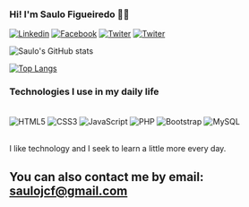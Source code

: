 ### Hi! I'm Saulo Figueiredo 👋🙂

[![Linkedin](https://img.shields.io/badge/LinkedIn-0077B5?style=for-the-badge&logo=linkedin&logoColor=white)](https://www.linkedin.com/in/saulofigueiredo/)
[![Facebook](https://img.shields.io/badge/Facebook-1877F2?style=for-the-badge&logo=facebook&logoColor=white)](https://www.facebook.com/profile.php?id=100006417961336)
[![Twiter](https://img.shields.io/badge/Twitter-1DA1F2?style=for-the-badge&logo=twitter&logoColor=white)](https://twitter.com/saulojcf)
[![Twiter](https://img.shields.io/badge/Instagram-E4405F?style=for-the-badge&logo=instagram&logoColor=white)](https://www.instagram.com/saulo.jcf/)

![Saulo's GitHub stats](https://github-readme-stats.vercel.app/api?username=SauloJCF&show_icons=true&theme=dracula)

[![Top Langs](https://github-readme-stats.vercel.app/api/top-langs/?username=SauloJCF)](https://github.com/SauloJCF/github-readme-stats)

### Technologies I use in my daily life

<div style="display: inline_block"><br/>
    <img align="center" src="https://img.shields.io/badge/HTML5-E34F26?style=for-the-badge&logo=html5&logoColor=white" alt="HTML5"/>
    <img align="center" src="https://img.shields.io/badge/CSS3-1572B6?style=for-the-badge&logo=css3&logoColor=white" alt="CSS3"/>
    <img align="center" src="https://img.shields.io/badge/JavaScript-323330?style=for-the-badge&logo=javascript&logoColor=F7DF1E" alt="JavaScript"/>
    <img align="center" src="https://img.shields.io/badge/PHP-777BB4?style=for-the-badge&logo=php&logoColor=white" alt="PHP"/>
    <img align="center" src="https://img.shields.io/badge/Bootstrap-563D7C?style=for-the-badge&logo=bootstrap&logoColor=white" alt="Bootstrap"/>
    <img align="center" src="https://img.shields.io/badge/MySQL-00000F?style=for-the-badge&logo=mysql&logoColor=white" alt="MySQL"/>
</div><br/>

I like technology and I seek to learn a little more every day.

## You can also contact me by email: saulojcf@gmail.com
